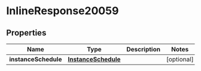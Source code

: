 

# InlineResponse20059

## Properties

Name | Type | Description | Notes
------------ | ------------- | ------------- | -------------
**instanceSchedule** | [**InstanceSchedule**](InstanceSchedule.md) |  |  [optional]



